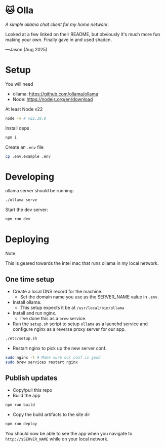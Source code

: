 # 🐱 Olla

*A simple ollama chat client for my home network.*

Looked at a few linked on their README, but obviously it's much more fun making your own. Finally gave in and used shadcn.

—Jason (Aug 2025)

# Setup

You will need
- ollama: https://github.com/ollama/ollama
- Node: https://nodejs.org/en/download

At least Node v22
```bash
node -v # v22.18.0
```

Install deps
```bash
npm i
```

Create an `.env` file
```bash
cp .env.example .env
```


# Developing

ollama server should be running:
```bash
./ollama serve
```

Start the dev server:
```bash
npm run dev
```

# Deploying

> [!Note]
> This is geared towards the intel mac that runs ollama in my local network.

## One time setup

- Create a local DNS record for the machine.
  - Set the domain name you use as the SERVER_NAME value in `.env`.
- Install ollama.
  - This setup expects it be at `/usr/local/bin/ollama`
- Install and run nginx.
  - I've done this as a `brew` service.
- Run the `setup.sh` script to setup `ollama` as a launchd service and configure nginx as a reverse proxy server for our app.
```bash
./etc/setup.sh
```
- Restart nginx to pick up the new server conf.
```bash
sudo nginx -t # Make sure our conf is good
sudo brew services restart nginx
```

## Publish updates

- Copy/pull this repo
- Build the app
```bash
npm run build
```
- Copy the build artifacts to the site dir
```bash
npm run deploy
```

You should now be able to see the app when you navigate to `http://$SERVER_NAME` while on your local network.
